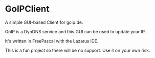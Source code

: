 # GoIPClient
A simple GUI-based Client for goip.de.

GoIP is a DynDNS service and this GUI can be used to update your IP.

It's written in FreePascal with the Lazarus IDE.

This is a fun project so there will be no support. Use it on your own risk. 
